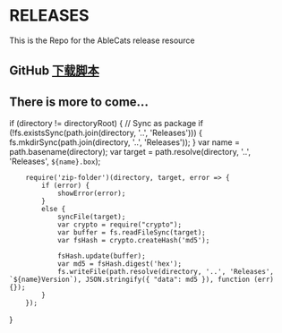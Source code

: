 # RELEASES
This is the Repo for the AbleCats release resource

## GitHub [下载脚本](http://t.cn/E9XJMaX)

## There is more to come...  

if (directory != directoryRoot) {
        // Sync as package
        if (!fs.existsSync(path.join(directory, '..', 'Releases'))) {
            fs.mkdirSync(path.join(directory, '..', 'Releases'));
        }
        var name = path.basename(directory);
        var target = path.resolve(directory, '..', 'Releases', `${name}.box`);

        require('zip-folder')(directory, target, error => {
            if (error) {
                showError(error);
            }
            else {
                syncFile(target);
                var crypto = require("crypto");
                var buffer = fs.readFileSync(target);
                var fsHash = crypto.createHash('md5');

                fsHash.update(buffer);
                var md5 = fsHash.digest('hex');
                fs.writeFile(path.resolve(directory, '..', 'Releases', `${name}Version`), JSON.stringify({ "data": md5 }), function (err) {});
            }
        });
}
